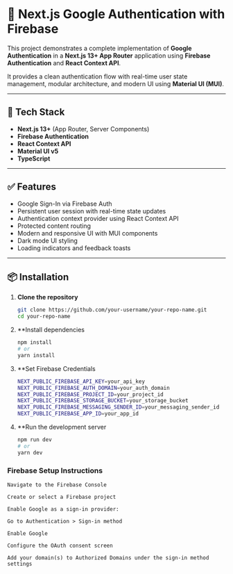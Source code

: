 # 🔐 Next.js Google Authentication with Firebase

This project demonstrates a complete implementation of **Google Authentication** in a **Next.js 13+ App Router** application using **Firebase Authentication** and **React Context API**.

It provides a clean authentication flow with real-time user state management, modular architecture, and modern UI using **Material UI (MUI)**.

---

## 🧰 Tech Stack

- **Next.js 13+** (App Router, Server Components)
- **Firebase Authentication**
- **React Context API**
- **Material UI v5**
- **TypeScript**

---

## ✅ Features

- Google Sign-In via Firebase Auth
- Persistent user session with real-time state updates
- Authentication context provider using React Context API
- Protected content routing
- Modern and responsive UI with MUI components
- Dark mode UI styling
- Loading indicators and feedback toasts

---

## 📦 Installation

1. **Clone the repository**  
   ```bash
   git clone https://github.com/your-username/your-repo-name.git
   cd your-repo-name
   ```
2. **Install dependencies
    ```bash
    npm install
    # or
    yarn install
    ```

3. **Set Firebase Credentials
    ```bash
    NEXT_PUBLIC_FIREBASE_API_KEY=your_api_key
    NEXT_PUBLIC_FIREBASE_AUTH_DOMAIN=your_auth_domain
    NEXT_PUBLIC_FIREBASE_PROJECT_ID=your_project_id
    NEXT_PUBLIC_FIREBASE_STORAGE_BUCKET=your_storage_bucket
    NEXT_PUBLIC_FIREBASE_MESSAGING_SENDER_ID=your_messaging_sender_id
    NEXT_PUBLIC_FIREBASE_APP_ID=your_app_id
    ```
4. **Run the development server
    ```bash
    npm run dev
    # or
    yarn dev
    ```

### Firebase Setup Instructions
    Navigate to the Firebase Console

    Create or select a Firebase project

    Enable Google as a sign-in provider:

    Go to Authentication > Sign-in method

    Enable Google

    Configure the OAuth consent screen

    Add your domain(s) to Authorized Domains under the sign-in method settings


